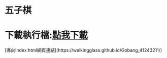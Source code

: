 # 五子棋
<h1>下載執行檔:<a href="https://github.com/walkingglass/Gobang_41243211/raw/main/Gobang.exe">點我下載</a></h1>
[導向index.html網頁連結](https://walkingglass.github.io/Gobang_41243211/)
